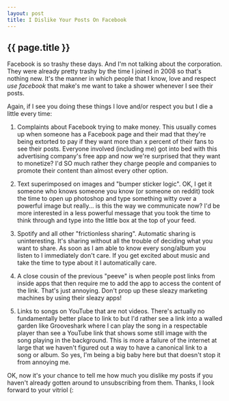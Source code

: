 ```yaml
---
layout: post
title: I Dislike Your Posts On Facebook
---
```


## {{ page.title }}

Facebook is so trashy these days. And I'm not talking about the corporation. They were already pretty trashy by the time I joined in 2008 so that's nothing new. It's the manner in which people that I know, love and respect *use facebook* that make's me want to take a shower whenever I see their posts.

Again, if I see you doing these things I love and/or respect you but I die a little every time:

1. Complaints about Facebook trying to make money. This usually comes up when someone has a Facebook page and their mad that they're being extorted to pay if they want more than x percent of their fans to see their posts. Everyone involved (including me) got into bed with this advertising company's free app and now we're surprised that they want to monetize? I'd SO much rather they charge people and companies to promote their content than almost every other option.

2. Text superimposed on images and "bumper sticker logic". OK, I get it someone who knows someone you know (or someone on reddit) took the time to open up photoshop and type something witty over a powerful image but really... is this the way we communicate now? I'd be more interested in a less powerful message that you took the time to think through and type into the little box at the top of your feed.

3. Spotify and all other "frictionless sharing". Automatic sharing is uninteresting. It's sharing without all the trouble of deciding what you want to share. As soon as I am able to know every song/album you listen to I immediately don't care. If you get excited about music and take the time to type about it I automatically care.

4. A close cousin of the previous "peeve" is when people post links from inside apps that then require me to add the app to access the content of the link. That's just annoying. Don't prop up these sleazy marketing machines by using their sleazy apps!

5. Links to songs on YouTube that are not videos. There's actually no fundamentally better place to link to but I'd rather see a link into a walled garden like Grooveshark where I can play the song in a respectable player than see a YouTube link that shows some still image with the song playing in the background. This is more a failure of the internet at large that we haven't figured out a way to have a canonical link to a song or album. So yes, I'm being a big baby here but that doesn't stop it from annoying me.

OK, now it's your chance to tell me how much you dislike my posts if you haven't already gotten around to unsubscribing from them. Thanks, I look forward to your vitriol (:
